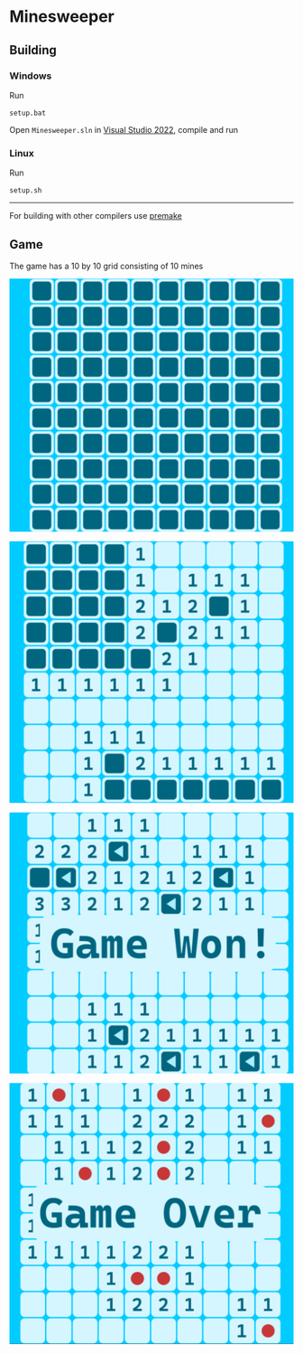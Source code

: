 # Minesweeper

## Building

### Windows

Run 
```
setup.bat
```

Open `Minesweeper.sln` in [Visual Studio 2022](https://visualstudio.microsoft.com/), compile and run

### Linux

Run 
```
setup.sh
```

---
For building with other compilers use [premake](https://premake.github.io/)



## Game

The game has a 10 by 10 grid consisting of 10 mines

![New Game](assets/readme_img/new_game.png)

![Mid Game](assets/readme_img/mid_game.png)

![Gam Won](assets/readme_img/game_won.png)

![Game Over](assets/readme_img/game_over.png)